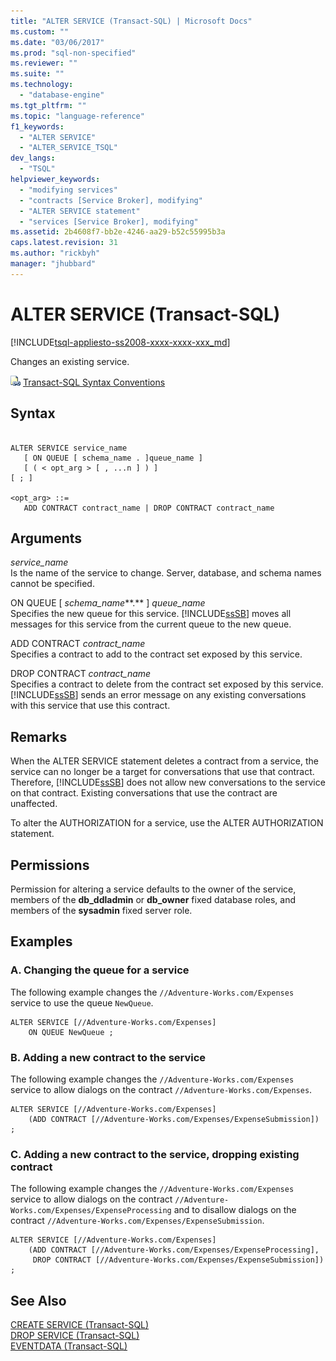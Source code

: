 ```yaml
---
title: "ALTER SERVICE (Transact-SQL) | Microsoft Docs"
ms.custom: ""
ms.date: "03/06/2017"
ms.prod: "sql-non-specified"
ms.reviewer: ""
ms.suite: ""
ms.technology: 
  - "database-engine"
ms.tgt_pltfrm: ""
ms.topic: "language-reference"
f1_keywords: 
  - "ALTER SERVICE"
  - "ALTER_SERVICE_TSQL"
dev_langs: 
  - "TSQL"
helpviewer_keywords: 
  - "modifying services"
  - "contracts [Service Broker], modifying"
  - "ALTER SERVICE statement"
  - "services [Service Broker], modifying"
ms.assetid: 2b4608f7-bb2e-4246-aa29-b52c55995b3a
caps.latest.revision: 31
ms.author: "rickbyh"
manager: "jhubbard"
---
```

# ALTER SERVICE (Transact-SQL)
[!INCLUDE[tsql-appliesto-ss2008-xxxx-xxxx-xxx_md](../../database-engine/configure/windows/includes/tsql-appliesto-ss2008-xxxx-xxxx-xxx-md.md)]

  Changes an existing service.  
  
 ![Topic link icon](../../database-engine/configure/windows/media/topic-link.gif "Topic link icon") [Transact-SQL Syntax Conventions](../Topic/Transact-SQL%20Syntax%20Conventions%20\(Transact-SQL\).md)  
  
## Syntax  
  
```  
  
ALTER SERVICE service_name   
   [ ON QUEUE [ schema_name . ]queue_name ]   
   [ ( < opt_arg > [ , ...n ] ) ]  
[ ; ]  
  
<opt_arg> ::=  
   ADD CONTRACT contract_name | DROP CONTRACT contract_name  
```  
  
## Arguments  
 *service_name*  
 Is the name of the service to change. Server, database, and schema names cannot be specified.  
  
 ON QUEUE [ *schema_name***.** ] *queue_name*  
 Specifies the new queue for this service. [!INCLUDE[ssSB](../../database-engine/configure/windows/includes/sssb-md.md)] moves all messages for this service from the current queue to the new queue.  
  
 ADD CONTRACT *contract_name*  
 Specifies a contract to add to the contract set exposed by this service.  
  
 DROP CONTRACT *contract_name*  
 Specifies a contract to delete from the contract set exposed by this service. [!INCLUDE[ssSB](../../database-engine/configure/windows/includes/sssb-md.md)] sends an error message on any existing conversations with this service that use this contract.  
  
## Remarks  
 When the ALTER SERVICE statement deletes a contract from a service, the service can no longer be a target for conversations that use that contract. Therefore, [!INCLUDE[ssSB](../../database-engine/configure/windows/includes/sssb-md.md)] does not allow new conversations to the service on that contract. Existing conversations that use the contract are unaffected.  
  
 To alter the AUTHORIZATION for a service, use the ALTER AUTHORIZATION statement.  
  
## Permissions  
 Permission for altering a service defaults to the owner of the service, members of the **db_ddladmin** or **db_owner** fixed database roles, and members of the **sysadmin** fixed server role.  
  
## Examples  
  
### A. Changing the queue for a service  
 The following example changes the `//Adventure-Works.com/Expenses` service to use the queue `NewQueue`.  
  
```  
ALTER SERVICE [//Adventure-Works.com/Expenses]  
    ON QUEUE NewQueue ;  
```  
  
### B. Adding a new contract to the service  
 The following example changes the `//Adventure-Works.com/Expenses` service to allow dialogs on the contract `//Adventure-Works.com/Expenses`.  
  
```  
ALTER SERVICE [//Adventure-Works.com/Expenses]  
    (ADD CONTRACT [//Adventure-Works.com/Expenses/ExpenseSubmission]) ;  
```  
  
### C. Adding a new contract to the service, dropping existing contract  
 The following example changes the `//Adventure-Works.com/Expenses` service to allow dialogs on the contract `//Adventure-Works.com/Expenses/ExpenseProcessing` and to disallow dialogs on the contract `//Adventure-Works.com/Expenses/ExpenseSubmission`.  
  
```  
ALTER SERVICE [//Adventure-Works.com/Expenses]  
    (ADD CONTRACT [//Adventure-Works.com/Expenses/ExpenseProcessing],   
     DROP CONTRACT [//Adventure-Works.com/Expenses/ExpenseSubmission]) ;  
```  
  
## See Also  
 [CREATE SERVICE &#40;Transact-SQL&#41;](../../t-sql/statements/create-service-transact-sql.md)   
 [DROP SERVICE &#40;Transact-SQL&#41;](../../t-sql/statements/drop-service-transact-sql.md)   
 [EVENTDATA &#40;Transact-SQL&#41;](../../t-sql/functions/eventdata-transact-sql.md)  
  
  